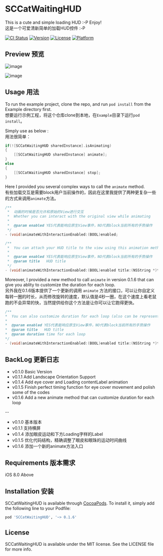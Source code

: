 # SCCatWaitingHUD

This is a cute and simple loading HUD :-P Enjoy!  
这是一个可爱清新简单的加载HUD控件 :-P

[![CI Status](http://img.shields.io/travis/SergioChan/SCCatWaitingHUD.svg?style=flat)](https://travis-ci.org/SergioChan/SCCatWaitingHUD)
[![Version](https://img.shields.io/cocoapods/v/SCCatWaitingHUD.svg?style=flat)](http://cocoapods.org/pods/SCCatWaitingHUD)
[![License](https://img.shields.io/cocoapods/l/SCCatWaitingHUD.svg?style=flat)](http://cocoapods.org/pods/SCCatWaitingHUD)
[![Platform](https://img.shields.io/cocoapods/p/SCCatWaitingHUD.svg?style=flat)](http://cocoapods.org/pods/SCCatWaitingHUD)

## Preview 预览

![image](https://raw.githubusercontent.com/SergioChan/SCCatWaitingHUD/master/Preview/preview.png)

![image](https://raw.githubusercontent.com/SergioChan/SCCatWaitingHUD/master/Preview/preview.gif)

## Usage 用法

To run the example project, clone the repo, and run `pod install` from the Example directory first.  
想要运行示例工程，将这个仓库clone到本地，在`Example`目录下运行`pod install`。

Simply use as below :  
用法很简单：

```Objective-C
if(![SCCatWaitingHUD sharedInstance].isAnimating)
{
    [[SCCatWaitingHUD sharedInstance] animate];
}
else
{
    [[SCCatWaitingHUD sharedInstance] stop];
}
```

Here I provided you several complex ways to call the `animate` method.  
有些加载交互是需要block用户当前操作的，因此在这里我提供了两种更复杂一些的方式来调用`animate`方法。

```Objective-C
/**
 *  动画的时候是否允许和原始的View进行交互
 *  Whether you can interact with the original view while animating
 *
 *  @param enabled YES代表能响应原生View事件，NO代表block当前所有的手势操作
 */
- (void)animateWithInteractionEnabled:(BOOL)enabled;

/**
 *  You can attach your HUD title to the view using this animation method.
 *
 *  @param enabled YES代表能响应原生View事件，NO代表block当前所有的手势操作
 *  @param title   HUD title
 */
- (void)animateWithInteractionEnabled:(BOOL)enabled title:(NSString *)title;
```

Moreover, I provided a new method to call `animate` in version 0.1.6 that can give you ablity to customize the duration for each loop.  
另外我在0.1.6版本提供了一个更新的调用 `animate` 方法的接口，可以让你自定义每转一圈的时长，从而修改旋转的速度，默认值是4秒一圈，在这个速度上看老鼠跑的不会异常的快，当然提供给你这个方法是让你可以让它跑得更快。

```Objective-C
/**
*  You can also customize duration for each loop (also can be represented as speed) using this animation method. Default duration is 4.0 seconds each loop.
*
*  @param enabled YES代表能响应原生View事件，NO代表block当前所有的手势操作
*  @param title   HUD title
*  @param duration time for each loop
*/
- (void)animateWithInteractionEnabled:(BOOL)enabled title:(NSString *)title duration:(CGFloat)duration;
```
## BackLog 更新日志
* v0.1.0 Basic Version
* v0.1.1 Add Landscape Orientation Support
* v0.1.4 Add eye cover and Loading contentLabel animation
* v0.1.5 Finish perfect timing function for eye cover movement and polish some of the codes
* v0.1.6 Add a new animate method that can customize duration for each loop

--

* v0.1.0 基本版本
* v0.1.1 支持横屏
* v0.1.4 添加眼皮运动和下方Loading字样的Label
* v0.1.5 优化代码结构，精确调整了眼皮和眼珠的运动时间曲线
* v0.1.6 添加一个新的animate方法入口

## Requirements 版本需求
iOS 8.0 Above

## Installation 安装

SCCatWaitingHUD is available through [CocoaPods](http://cocoapods.org). To install
it, simply add the following line to your Podfile:

```ruby
pod 'SCCatWaitingHUD', '~> 0.1.6'
```

## License

SCCatWaitingHUD is available under the MIT license. See the LICENSE file for more info.
